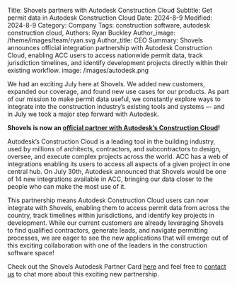 Title: Shovels partners with Autodesk Construction Cloud
Subtitle: Get permit data in Autodesk Construction Cloud
Date: 2024-8-9
Modified: 2024-8-9
Category: Company
Tags: construction software, autodesk construction cloud,
Authors: Ryan Buckley
Author_image: /theme/images/team/ryan.svg
Author_title: CEO
Summary: Shovels announces official integration partnership with Autodesk Construction Cloud, enabling ACC users to access nationwide permit data, track jurisdiction timelines, and identify development projects directly within their existing workflow.
image: /images/autodesk.png


We had an exciting July here at Shovels. We added new customers, expanded our coverage, and found new use cases for our products. As part of our mission to make permit data useful, we constantly explore ways to integrate into the construction industry’s existing tools and systems –- and in July  we took a major step forward with Autodesk. 

**Shovels is now an [official partner with Autodesk’s Construction Cloud](https://www.autodesk.com/blogs/construction/14-new-integrations-for-autodesk-construction-cloud/)\!** 

Autodesk’s Construction Cloud is a leading tool in the building industry, used by millions of architects, contractors, and subcontractors to design, oversee, and execute complex projects across the world. ACC has a web of integrations enabling its users to access all aspects of a given project in one central hub. On July 30th, Autodesk announced that Shovels would be one of 14 new integrations available in ACC, bringing our data closer to the people who can make the most use of it.

This partnership means Autodesk Construction Cloud users can now integrate with Shovels, enabling them to access permit data from across the country, track timelines within jurisdictions, and identify key projects in development. While our current customers are already leveraging Shovels to find qualified contractors, generate leads, and navigate permitting processes, we are eager to see the new applications that will emerge out of this exciting collaboration with one of the leaders in the construction software space!

Check out the Shovels Autodesk Partner Card [here](https://construction.autodesk.com/workflows/construction-software-integrations/shovels/) and feel free to [contact us](https://www.shovels.ai/contact) to chat more about this exciting new partnership.